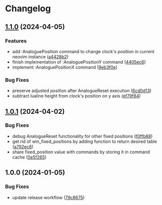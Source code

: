 # Changelog

## [1.1.0](https://github.com/SinaBYR/analogue.nvim/compare/v1.0.1...v1.1.0) (2024-04-05)


### Features

* add :AnaloguePosition command to change clock's position in current neovim instance ([a4428b2](https://github.com/SinaBYR/analogue.nvim/commit/a4428b23951ff17b1ea6f7dfde8d625303e68ffe))
* finish implementation of :AnaloguePositionY command ([4405ec6](https://github.com/SinaBYR/analogue.nvim/commit/4405ec69d24eb1cec3b2cac160417d45c655c203))
* implement :AnaloguePositionX command ([9eb3f0e](https://github.com/SinaBYR/analogue.nvim/commit/9eb3f0e5fc63950b518d0bb8e7f9b0a3de1771bc))


### Bug Fixes

* preserve adjusted position after AnalogueReset execution ([6cd0d13](https://github.com/SinaBYR/analogue.nvim/commit/6cd0d13b1d766b2c4191ba28364bcb541976da81))
* subtract lualine height from clock's position on y axis ([ef79f84](https://github.com/SinaBYR/analogue.nvim/commit/ef79f843656ef21dc90d99746e10cc9082e80a49))

## [1.0.1](https://github.com/SinaBYR/analogue.nvim/compare/v1.0.0...v1.0.1) (2024-04-02)


### Bug Fixes

* debug AnalogueReset functionality for other fixed positions ([f0ffb88](https://github.com/SinaBYR/analogue.nvim/commit/f0ffb88f61c1929f925e03a4181d808bf161501c))
* get rid of win_fixed_positions by adding function to return desired table ([a792ec6](https://github.com/SinaBYR/analogue.nvim/commit/a792ec62c73607e25e7e8047d19504e36b3daa54))
* share fixed_position value with commands by storing it in command cache ([0e5f265](https://github.com/SinaBYR/analogue.nvim/commit/0e5f2651866ccf62c7aa1c9da58928ec5e0aebdb))

## 1.0.0 (2024-01-05)


### Bug Fixes

* update release workflow ([79c8675](https://github.com/SinaBYR/analogue.nvim/commit/79c867585c2d72bfcd3fcfdb69eccada02bf79c5))
